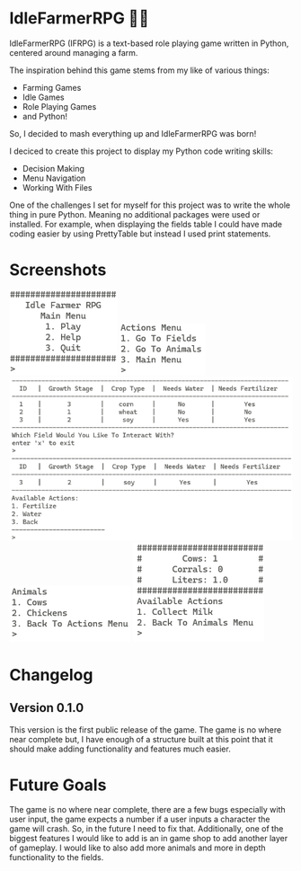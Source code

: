 # IdleFarmerRPG 🚜🌽
IdleFarmerRPG (IFRPG) is a text-based role playing game written in Python, centered around managing a farm.

The inspiration behind this game stems from my like of various things:
- Farming Games
- Idle Games
- Role Playing Games
- and Python!

So, I decided to mash everything up and IdleFarmerRPG was born!

I deciced to create this project to display my Python code writing skills:
- Decision Making
- Menu Navigation
- Working With Files

One of the challenges I set for myself for this project was to write the whole thing in pure Python. Meaning no additional packages were used or installed. For example, when displaying the fields table I could have made coding easier by using PrettyTable but instead I used print statements.

# Screenshots
![Main Menu Screenshot](/Screenshots/MainMenu.png)
![Main Menu Screenshot](/Screenshots/ActionsMenu.png)
![Main Menu Screenshot](/Screenshots/FieldsMenu.png)
![Main Menu Screenshot](/Screenshots/Field.png)
![Main Menu Screenshot](/Screenshots/AnimalsMenu.png)
![Main Menu Screenshot](/Screenshots/Cows.png)

# Changelog
## Version 0.1.0
This version is the first public release of the game. The game is no where near complete but, I have enough of a structure built at this point that it should make adding functionality and features much easier.

# Future Goals
The game is no where near complete, there are a few bugs especially with user input, the game expects a number if a user inputs a character the game will crash. So, in the future I need to fix that. Additionally, one of the biggest features I would like to add is an in game shop to add another layer of gameplay. I would like to also add more animals and more in depth functionality to the fields.
